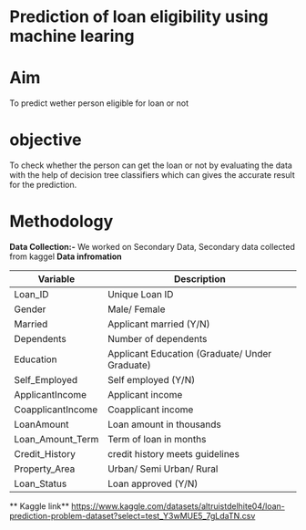 # Prediction of loan eligibility using machine learing
# Aim
To predict wether person eligible  for loan or not
# objective
To check whether the person can get the loan or not by evaluating the data with the help of decision tree classifiers which can gives the accurate result for the prediction.
# Methodology
**Data Collection:-** We worked on Secondary Data, Secondary data collected  from kaggel
**Data infromation**

| Variable | Description |
| --- | --- |
| Loan_ID | Unique Loan ID|
| Gender | Male/ Female |
| Married | Applicant married (Y/N)|
| Dependents |	Number of dependents |
| Education	| Applicant Education (Graduate/ Under Graduate)|
| Self_Employed |	Self employed (Y/N) |
| ApplicantIncome |	Applicant income |
| CoapplicantIncome |	Coapplicant income |
| LoanAmount |	Loan amount in thousands |
| Loan_Amount_Term |	Term of loan in months |
| Credit_History |	credit history meets guidelines |
| Property_Area |	Urban/ Semi Urban/ Rural |
| Loan_Status |	Loan approved (Y/N) |
** Kaggle link** https://www.kaggle.com/datasets/altruistdelhite04/loan-prediction-problem-dataset?select=test_Y3wMUE5_7gLdaTN.csv
